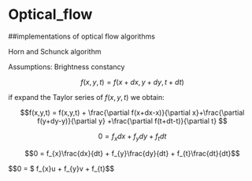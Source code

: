 <script type="text/javascript" src="http://cdn.mathjax.org/mathjax/latest/MathJax.js?config=default"></script>

Optical_flow
============

##implementations of optical flow algorithms 

Horn and Schunck algorithm

Assumptions:
Brightness constancy

$$ f(x,y,t) = f(x+dx,y+dy,t+dt) $$

if expand the Taylor series of $f(x,y,t)$ we obtain:

$$f(x,y,t) = f(x,y,t) + \frac{\partial f(x+dx-x)}{\partial x}+\frac{\partial f(y+dy-y)}{\partial y} +\frac{\partial f(t+dt-t)}{\partial t} $$

$$0 = f_{x}dx + f_{y}dy + f_{t}dt$$

$$0 =  f_{x}\frac{dx}{dt} + f_{y}\frac{dy}{dt} + f_{t}\frac{dt}{dt}$$

$$0 = $ f_{x}u + f_{y}v + f_{t}$$



